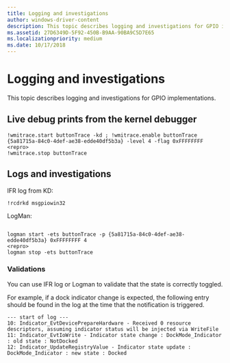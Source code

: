 ```yaml
---
title: Logging and investigations
author: windows-driver-content
description: This topic describes logging and investigations for GPIO implementations.
ms.assetid: 27D6349D-5F92-450B-B9AA-90BA9C5D7E65
ms.localizationpriority: medium
ms.date: 10/17/2018
---
```


# Logging and investigations


This topic describes logging and investigations for GPIO implementations.

## <span id="Live_debug_prints_from_the_kernel_debugger"></span><span id="live_debug_prints_from_the_kernel_debugger"></span><span id="LIVE_DEBUG_PRINTS_FROM_THE_KERNEL_DEBUGGER"></span>Live debug prints from the kernel debugger


``` syntax
!wmitrace.start buttonTrace -kd ; !wmitrace.enable buttonTrace {5a81715a-84c0-4def-ae38-edde40df5b3a} -level 4 -flag 0xFFFFFFFF
<repro>
!wmitrace.stop buttonTrace
```

## <span id="Logs_and_investigations"></span><span id="logs_and_investigations"></span><span id="LOGS_AND_INVESTIGATIONS"></span>Logs and investigations


IFR log from KD:

``` syntax
!rcdrkd msgpiowin32 
```

LogMan:

``` syntax
 
logman start -ets buttonTrace -p {5a81715a-84c0-4def-ae38-edde40df5b3a} 0xFFFFFFFF 4
<repro>
logman stop -ets buttonTrace
```

### <span id="Validations"></span><span id="validations"></span><span id="VALIDATIONS"></span>Validations

You can use IFR log or Logman to validate that the state is correctly toggled.

For example, if a dock indicator change is expected, the following entry should be found in the log at the time that the notification is triggered.

``` syntax
--- start of log ---
10: Indicator_EvtDevicePrepareHardware - Received 0 resource descriptors, assuming indicator status will be injected via WriteFile
11: Indicator_EvtIoWrite - Indicator state change : DockMode_Indicator : old state : NotDocked
12: Indicator_UpdateRegistryValue - Indicator state update : DockMode_Indicator : new state : Docked
```

 

 





